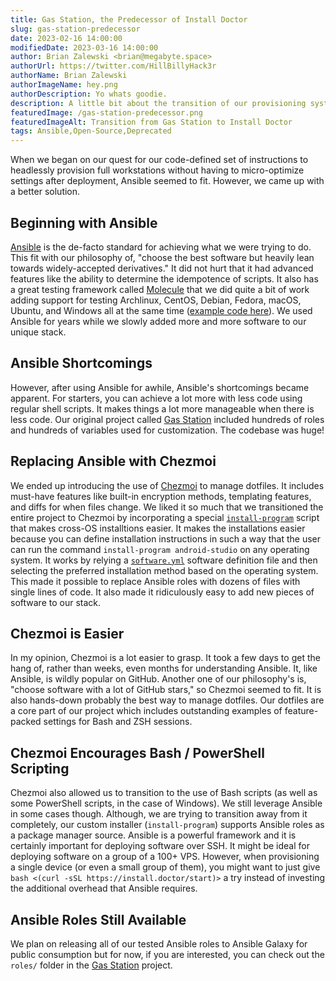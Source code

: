 ```yaml
---
title: Gas Station, the Predecessor of Install Doctor
slug: gas-station-predecessor
date: 2023-02-16 14:00:00
modifiedDate: 2023-03-16 14:00:00
author: Brian Zalewski <brian@megabyte.space>
authorUrl: https://twitter.com/HillBillyHack3r
authorName: Brian Zalewski
authorImageName: hey.png
authorDescription: Yo whats goodie.
description: A little bit about the transition of our provisioning system from Ansible to Chezmoi
featuredImage: /gas-station-predecessor.png
featuredImageAlt: Transition from Gas Station to Install Doctor
tags: Ansible,Open-Source,Deprecated
---
```


When we began on our quest for our code-defined set of instructions to headlessly provision full workstations without having to micro-optimize settings after deployment, Ansible seemed to fit. However, we came up with a better solution.

## Beginning with Ansible

[Ansible](https://www.ansible.com/) is the de-facto standard for achieving what we were trying to do. This fit with our philosophy of, "choose the best software but heavily lean towards widely-accepted derivatives." It did not hurt that it had advanced features like the ability to determine the idempotence of scripts. It also has a great testing framework called [Molecule](https://github.com/ansible-community/molecule) that we did quite a bit of work adding support for testing Archlinux, CentOS, Debian, Fedora, macOS, Ubuntu, and Windows all at the same time ([example code here](https://github.com/megabyte-labs/ansible-androidstudio/tree/master/molecule)). We used Ansible for years while we slowly added more and more software to our unique stack.

## Ansible Shortcomings

However, after using Ansible for awhile, Ansible's shortcomings became apparent. For starters, you can achieve a lot more with less code using regular shell scripts. It makes things a lot more manageable when there is less code. Our original project called [Gas Station](https://github.com/megabyte-labs/gas-station) included hundreds of roles and hundreds of variables used for customization. The codebase was huge!

## Replacing Ansible with Chezmoi

We ended up introducing the use of [Chezmoi](https://www.chezmoi.io/) to manage dotfiles. It includes must-have features like built-in encryption methods, templating features, and diffs for when files change. We liked it so much that we transitioned the entire project to Chezmoi by incorporating a special [`install-program`](https://github.com/megabyte-labs/install.doctor/blob/master/home/dot_local/bin/executable_install-program) script that makes cross-OS installtions easier. It makes the installations easier because you can define installation instructions in such a way that the user can run the command `install-program android-studio` on any operating system. It works by relying a [`software.yml`](https://github.com/megabyte-labs/install.doctor/blob/master/software.yml) software definition file and then selecting the preferred installation method based on the operating system. This made it possible to replace Ansible roles with dozens of files with single lines of code. It also made it ridiculously easy to add new pieces of software to our stack.

## Chezmoi is Easier

In my opinion, Chezmoi is a lot easier to grasp. It took a few days to get the hang of, rather than weeks, even months for understanding Ansible. It, like Ansible, is wildly popular on GitHub. Another one of our philosophy's is, "choose software with a lot of GitHub stars," so Chezmoi seemed to fit. It is also hands-down probably the best way to manage dotfiles. Our dotfiles are a core part of our project which includes outstanding examples of feature-packed settings for Bash and ZSH sessions.

## Chezmoi Encourages Bash / PowerShell Scripting

Chezmoi also allowed us to transition to the use of Bash scripts (as well as some PowerShell scripts, in the case of Windows). We still leverage Ansible in some cases though. Although, we are trying to transition away from it completely, our custom installer (`install-program`) supports Ansible roles as a package manager source. Ansible is a powerful framework and it is certainly important for deploying software over SSH. It might be ideal for deploying software on a group of a 100+ VPS. However, when provisioning a single device (or even a small group of them), you might want to just give `bash <(curl -sSL https://install.doctor/start)>` a try instead of investing the additional overhead that Ansible requires.

## Ansible Roles Still Available

We plan on releasing all of our tested Ansible roles to Ansible Galaxy for public consumption but for now, if you are interested, you can check out the `roles/` folder in the [Gas Station](https://github.com/megabyte-labs/Gas-Station/tree/master/roles) project.
